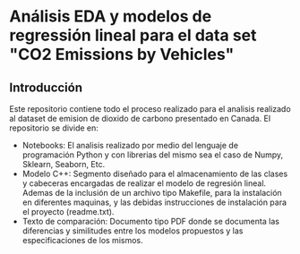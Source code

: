 # Análisis EDA y modelos de regressión lineal para el data set "CO2 Emissions by Vehicles"

## Introducción

Este repositorio contiene todo el proceso realizado para el analisis realizado al dataset de emision de dioxido de carbono presentado en Canada. 
El repositorio se divide en:

* Notebooks: El analisis realizado por medio del lenguaje de programación Python y con librerias del mismo sea el caso de Numpy, Sklearn, Seaborn, Etc.
* Modelo C++: Segmento diseñado para el almacenamiento de las clases y cabeceras encargadas de realizar el modelo de regresión lineal. Ademas de la inclusión de un archivo 
tipo Makefile, para la instalación en diferentes maquinas, y las debidas instrucciones de instalación para el proyecto (readme.txt).
* Texto de comparación: Documento tipo PDF donde se documenta las diferencias y similitudes entre los modelos propuestos y las especificaciones de los mismos. 
